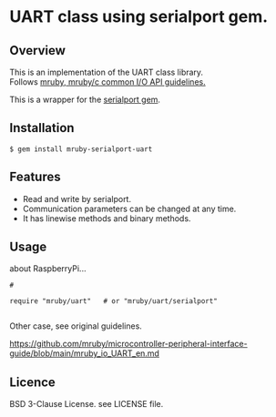 # UART class using serialport gem.

## Overview

This is an implementation of the UART class library.  
Follows [mruby, mruby/c common I/O API guidelines.](https://github.com/mruby/microcontroller-peripheral-interface-guide)

This is a wrapper for the [serialport gem](https://rubygems.org/gems/serialport).

## Installation

    $ gem install mruby-serialport-uart


## Features

  * Read and write by serialport.
  * Communication parameters can be changed at any time.
  * It has linewise methods and binary methods.


## Usage

about RaspberryPi...

```
#

require "mruby/uart"   # or "mruby/uart/serialport"


```

Other case, see original guidelines.

https://github.com/mruby/microcontroller-peripheral-interface-guide/blob/main/mruby_io_UART_en.md


## Licence

BSD 3-Clause License. see LICENSE file.
